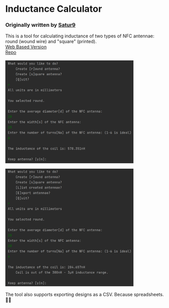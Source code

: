 # Inductance Calculator
### Originally written by [Satur9](https://forum.dangerousthings.com/u/satur9/summary)

This is a tool for calculating inductance of two types of NFC antennae: round (wound wire) and "square" (printed).
<br />
[Web Based Version](https://inductance-calculator-spa.vercel.app)<br />
[Repo](https://github.com/michaelfaith84/inductance-calculator-spa)<br /><br />
<img src="valid.png" width=400 alt="A simple example" /> 

<img src="invalid.png" width=400 alt="An example of the inductance validation" />

The tool also supports exporting designs as a CSV. Because spreadsheets. 😵‍💫
